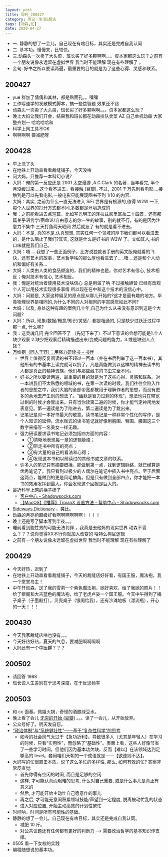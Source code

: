 ```yaml
---
layout: post
title: 周刊_200427
category: 周记｜生活&想法
tags: [动森,忙]
date: 2020-04-27
---
```


- 一. 静静的想了一会儿，自己现在有啥目标，其实还是完成自我认同
- 二. 基本功。慢慢来，比较快。
- 三.动森头一次卖了大头菜，班长买了好多颗啊啊。。。资本家都这么玩？之前有一个朋友说像永远留在虚拟世界 我当时不能理解 现在有些理解了 。
- 金句: 好书之所以要读两遍，最重要的目的就是为了这些心得、灵感和联系。

## 200427
  - yue 群加了倩倩和其林，都是熟面孔。。嘿嘿
  - 工作写速学的发散模式脚本，搞一些益智题 效果还不错
  - 动森头一次卖了大头菜，班长买了好多颗啊啊。。。资本家都这么玩？
  - 晚上大妈让我们开会，结果我和班长都在动森排队卖菜 AZ 自己单机动森 大家整齐划一 哈哈哈哈和
  - 科学上网工具不OK
  - 啊啊啊啊 要减肥呀
  
## 200428
  - 早上洗了头
  - 在地铁上开动森看看裁缝铺子，今天没啥
  - 问大妈，只推荐一本科幻小说?
  - 大妈：俺的第一反应还是 2001 太空漫游 ,A.C.Clark 的名著...当年看完, 半个月没缓过来....这个看不进去，看[接触 (豆瓣)](https://book.douban.com/subject/3105462/). 不过,  2001 千万先别看电影....接触到是可以先看电影,一般电影只能展现图书不到 1/10 的内容.
  - 大妈：其实, 之前为什么一直无法进入 SiFi 世界是有根源的,值得 W2W 一下,每个人世界的打开方式都不同,多数都是环境造成的
  - 我：之前能看进去点短篇，比如写光明王的泽拉兹尼里富岳二十四景，还有那篇关乎语言学/宿命论/自由意志的你一生的故事，别的就不行，有的是因为注意力不集中 三天打鱼两天晒网 然后就忘了 有的就是看不进去。
  - 大妈：不是, 真的不是,认真想想, 其实任何一个领域的厚书我们都可以看进去的，是什么阻止了我们?其实, 这就是什么是好书的 W2W 了。文如其人,书的口味就是我们自己。
  - 大妈：唔 ... 我想了一些正面例子，比方说独裁者手册的英文版俺就看的飞快，还有艺术的故事，艺术哲学啥的那么厚也看进去了.....唔....还是和个人动机和偏好有关系...
  - 大妈：人类由人类的食品塑造的，我们的精神也是。你对艺术有信心, 技术相反；俺对技术有信心, 艺术相反。
  - 我：俺是对统治者使用技术没啥信心 总是用滥了呐 不过接触蟒营 已经有改观 个人可以用技术实现很多事情 所以现在在中和这个技术的没信心中。
  - 大妈：问题是, 大家这种偏见的原点是从哪儿开始的?这才是最有趣的地方。毕竟物理世界是相同的,为什么不同的人对相同的宇宙感觉如此不同?
  - 大妈：以及, 身处这种有趣的案例几十年,自己为什么从来没有意识到这是个大问题?
  - 大妈：所以, 现象/数据/概念/知识/灵感/...都是相通的, 只是缺少过跃迁过程中那一点, 什么呢?
  - 我：这灵魂几问 完全回答不了 （先记下来了）不过下意识的会想可能是1.个人缺少观察 2.缺少把观察后精确描述出来/变成问题的能力，3.或是缺别人点拨？
  - [万维钢（同人于野）：用强力研读书 – 书伴](https://bookfere.com/post/349.html)
    - 世界上值得反复阅读的书不超过一百本（并在书后列举了这一百本书），其他所有的书基本上读完就可以扔了。凡是真能做到以这样的精神去读书的人都是真正的精神贵族，他们与那些藏书的书虫完全不同。
    - 好书之所以要读两遍，最重要的目的就是为了这些心得、灵感和联系。对一本讲我们不太熟悉的领域的书，在第一次读的时候，我们往往会陷入作者的思想之中，我们大脑的全部带宽都被用于理解作者的思想，而没有更多的余地去产生别的想法了。“幽默是智力过剩的体现”，想法也只在带宽过剩的时候才会冒出来。只有当你读第二遍的时候，你才能气定神闲地发表意见。第一遍读是为了陷进去，第二遍读是为了跳出来。
    - 记笔记是对一本好书最大的敬意。读书笔记是一种非常个性化的写作，是个人知识的延伸。流水账式的读书笔记就好像用胸围、臀围、腰围这三个数字来描写一名美女一样无趣。
    - 强力研读要求读书笔记必须包括四方面的内容：
      - ①清晰地表现每一章的逻辑脉络；
      - ②带走书中所有的亮点；
      - ③有大量的自己的看法和心得；
      - ④发现这本书和以前读过的其他书或文章的联系。
    - 许多人的笔记只有摘要概括。能做到第一点，找到逻辑脉络，就已经算是优秀笔记了。我只看到过极少的人偶尔在笔记中插入书中亮点。至于后面这两点，能做到的更是凤毛麟角。但是只有做到全部四点，你才能把一本书的效用发挥到最大。你会发现这个回报是巨大的。
  - 最近科学上网的梯子挂了
    - [客户中心 - Shadowsocks.com](https://portal.shadowsocks.nl/clientarea.php?action=productdetails&id=1227477)
    - [【MacOS】【推荐】TrojanX 设置方法 - 帮助中心 - Shadowsocks.com](https://portal.shadowsocks.nl/knowledgebase/170/)
  - [Sideways Dictionary](https://sidewaysdictionary.com/#/) ，类比。
  - 动森的月亮椅超级好看啊啊啊啊啊啊！！！！
  - 晚上还是写了脚本写到半夜。。。
  - 睡前看到鲍性男的可能无法判罪 ，我真是去他妈的现实世界 动森不香么？？？说你觉得XX不行你就加入改变的 啥特么狗屁逻辑
  - 之前有一个朋友说像永远留在虚拟世界 我当时不能理解 现在有些理解了 
  
## 200429
  - 今天好热，迟到了
  - 在地铁上开动森看看裁缝铺子，今天的裁缝店好好看，有国王服，魔法袍，我一个堂堂岛主！
  - 中午开动森，送了我的雪莉一个紫色魔法袍，她好喜欢，给了我她的照片！！给了银阁和大吉蓝色的魔法袍，给了老虎卢姿一个国王服。今天中午得到了橘子桌子（子墨敲打），贝壳桌子（银阁给我），还有沙滩地板（漂流瓶），开心的一天！！！
  
## 200430
  - 今天我家裁缝店啥也没有。。。
  - 今天好热好热，夏天的气息，要减肥啊啊啊啊
  - 大妈还有一个中医群？？？
  
## 200502
  - 请回答 1988 
  - 班长说人生差别在于思考深度，在于反思频率
  
## 200503
  - 和 cc 面基。佩姐火锅，奇怪的酒酿绿豆水。
  - 晚上看了会儿 [无穷的开始 (豆瓣)](https://book.douban.com/subject/26184242/) 。。。读了一会儿，从开始放弃。
  - 公众号好了。明天发自怼。
  - [“政治体制”与“系统健壮性”——基于“复杂性科学”的思考 ](https://program-think.blogspot.com/2012/04/weekly-share-0.html)
    - 如今的社会风气太过于【急功近利】。导致很多人（尤其是年轻人）在学习的时候，只看“实用性”，而忽略了“基础性”。表面上看，这些人好像节省了一些学习时间，但他们因为基本功欠缺，反而【难以】在该领域达到足够高的 level。套用咱们天朝的一个成语就是——【欲速则不达】。
  - 大妈写的忙很直击本质。说了这么多忙的多样性, 那么, 如何有效的忙? 答案非常反直觉:
    - 首先你得有空闲的时间, 而且是足够的空闲
    - 这样, 才可能认真而艰难的思考, 什么对自己重要, 或是什么事儿是真正有意义的
    - 然后, 才可能开始主动忙自己愿意作的事儿
    - 再之后, 才可能无意间积累领域技能/声望到一定程度, 脱离被动忙乱的状态
    - 进入对应位置, 开始主动高效的计划性繁忙
  - 时间呐，时间是所有可能性的基础。
  - 静静的想了一会儿，自己现在有啥目标，其实还是完成自我认同。
    - 减肥 10 斤。
    - 对公共议题还有任何都有更好的判断力 --> 需要政治哲学的基本知识作支撑。
  - 0505 看一下女权的实践
  - 编程随想说的基本功。
